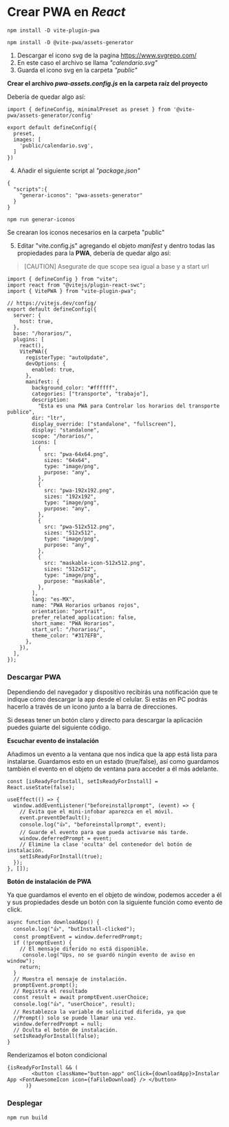 # Crear PWA en _React_

`npm install -D vite-plugin-pwa`

`npm install -D @vite-pwa/assets-generator`

1. Descargar el icono svg de la pagina https://www.svgrepo.com/
2. En este caso el archivo se llama _"calendario.svg"_
3. Guarda el icono svg en la carpeta _"public"_

**Crear el archivo _pwa-assets.config.js_ en la carpeta raíz del proyecto**

Debería de quedar algo así:

```
import { defineConfig, minimalPreset as preset } from '@vite-pwa/assets-generator/config'

export default defineConfig({
  preset,
  images: [
    'public/calendario.svg',
  ]
})
```

4. Añadir el siguiente script al _"package.json"_

```
{
  "scripts":{
    "generar-iconos": "pwa-assets-generator"
  }
}
```

`npm run generar-iconos`

Se crearan los iconos necesarios en la carpeta "public"

5. Editar "vite.config.js" agregando el objeto _manifest_ y dentro todas las propiedades para la **PWA**, debería de quedar algo así:

> [CAUTION]
> Asegurate de que scope sea igual a base y a start url

```
import { defineConfig } from "vite";
import react from "@vitejs/plugin-react-swc";
import { VitePWA } from "vite-plugin-pwa";

// https://vitejs.dev/config/
export default defineConfig({
  server: {
    host: true,
  },
  base: "/horarios/",
  plugins: [
    react(),
    VitePWA({
      registerType: "autoUpdate",
      devOptions: {
        enabled: true,
      },
      manifest: {
        background_color: "#ffffff",
        categories: ["transporte", "trabajo"],
        description:
          "Esta es una PWA para Controlar los horarios del transporte publico",
        dir: "ltr",
        display_override: ["standalone", "fullscreen"],
        display: "standalone",
        scope: "/horarios/",
        icons: [
          {
            src: "pwa-64x64.png",
            sizes: "64x64",
            type: "image/png",
            purpose: "any",
          },
          {
            src: "pwa-192x192.png",
            sizes: "192x192",
            type: "image/png",
            purpose: "any",
          },
          {
            src: "pwa-512x512.png",
            sizes: "512x512",
            type: "image/png",
            purpose: "any",
          },
          {
            src: "maskable-icon-512x512.png",
            sizes: "512x512",
            type: "image/png",
            purpose: "maskable",
          },
        ],
        lang: "es-MX",
        name: "PWA Horarios urbanos rojos",
        orientation: "portrait",
        prefer_related_application: false,
        short_name: "PWA Horarios",
        start_url: "/horarios/",
        theme_color: "#317EFB",
      },
    }),
  ],
});
```

### Descargar PWA

Dependiendo del navegador y dispositivo recibirás una notificación que te indique cómo descargar la app desde el celular. Si estás en PC podrás hacerlo a través de un icono junto a la barra de direcciones.

Si deseas tener un botón claro y directo para descargar la aplicación puedes guiarte del siguiente código.

**Escuchar evento de instalación**

Añadimos un evento a la ventana que nos indica que la app está lista para instalarse. Guardamos esto en un estado (true/false), así como guardamos también el evento en el objeto de ventana para acceder a él más adelante.

```
const [isReadyForInstall, setIsReadyForInstall] = React.useState(false);

useEffect(() => {
  window.addEventListener("beforeinstallprompt", (event) => {
    // Evita que el mini-infobar aparezca en el móvil.
    event.preventDefault();
    console.log("👍", "beforeinstallprompt", event);
    // Guarde el evento para que pueda activarse más tarde.
    window.deferredPrompt = event;
    // Elimine la clase 'oculta' del contenedor del botón de instalación.
    setIsReadyForInstall(true);
  });
}, []);
```

**Botón de instalación de PWA**

Ya que guardamos el evento en el objeto de window, podemos acceder a él y sus propiedades desde un botón con la siguiente función como evento de click.

```
async function downloadApp() {
  console.log("👍", "butInstall-clicked");
  const promptEvent = window.deferredPrompt;
  if (!promptEvent) {
    // El mensaje diferido no está disponible.
     console.log("Ups, no se guardó ningún evento de aviso en window");
    return;
  }
  // Muestra el mensaje de instalación.
  promptEvent.prompt();
  // Registra el resultado
  const result = await promptEvent.userChoice;
  console.log("👍", "userChoice", result);
  // Restablezca la variable de solicitud diferida, ya que
  //Prompt() solo se puede llamar una vez.
  window.deferredPrompt = null;
  // Oculta el botón de instalación.
  setIsReadyForInstall(false);
}
```

Renderizamos el boton condicional

```
{isReadyForInstall && (
        <button className="button-app" onClick={downloadApp}>Instalar App <FontAwesomeIcon icon={faFileDownload} /> </button>
      )}
```

### Desplegar

`npm run build`
